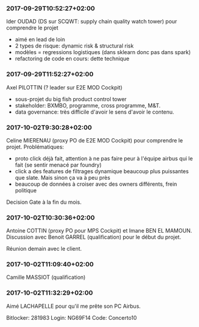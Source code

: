 ### 2017-09-29T10:52:27+02:00

Ider OUDAD (DS sur SCQWT: supply chain quality watch tower) pour comprendre le projet
- aimé en lead de loin
- 2 types de risque: dynamic risk & structural risk
- modèles = regressions logistiques (dans sklearn donc pas dans spark)
- refactoring de code en cours: dette technique

### 2017-09-29T11:52:27+02:00

Axel PILOTTIN (? leader sur E2E MOD Cockpit)
- sous-projet du big fish product control tower
- stakeholder: BXMBO, programme, cross programme, M\&T.
- data governance: très difficile d'avoir le sens d'avoir le contenu.

### 2017-10-02T9:30:28+02:00

Celine MIERENAU (proxy PO de E2E MOD Cockpit) pour comprendre le projet. Problématiques:

- proto click déjà fait, attention à ne pas faire peur à l'équipe airbus qui le fait (se sentir menacé par foundry)
- click a des features de filtrages dynamique beaucoup plus puissantes que slate. Mais sinon ça va à peu près
- beaucoup de données à croiser avec des owners différents, frein politique

Decision Gate à la fin du mois.

### 2017-10-02T10:30:36+02:00

Antoine COTTIN (proxy PO pour MPS Cockpit) et Imane BEN EL MAMOUN. Discussion avec Benoit GARREL (qualification) pour le début du projet.

Réunion demain avec le client.

### 2017-10-02T11:09:40+02:00

Camille MASSIOT (qualification)

### 2017-10-02T11:32:29+02:00

Aimé LACHAPELLE pour qu'il me prête son PC Airbus.

Bitlocker: 281983
Login: NG69F14
Code: Concerto10
